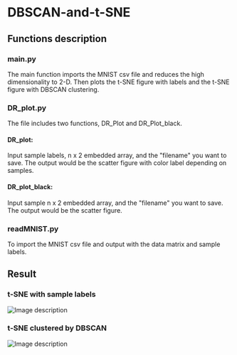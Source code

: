 # DBSCAN-and-t-SNE

## Functions description
### main.py
The main function imports the MNIST csv file and reduces the high dimensionality to 2-D.
Then plots the t-SNE figure with labels and the t-SNE figure with DBSCAN clustering.

### DR_plot.py
The file includes two functions, DR_Plot and DR_Plot_black. 

#### DR_plot:
Input sample labels, n x 2 embedded array, and the "filename" you want to save.
The output would be the scatter figure with color label depending on samples.

#### DR_plot_black:
Input sample n x 2 embedded array, and the "filename" you want to save.
The output would be the scatter figure.

### readMNIST.py
To import the MNIST csv file and output with the data matrix and sample labels.

## Result
### t-SNE with sample labels
![Image description](link-to-image)
### t-SNE clustered by DBSCAN
![Image description](link-to-image)
